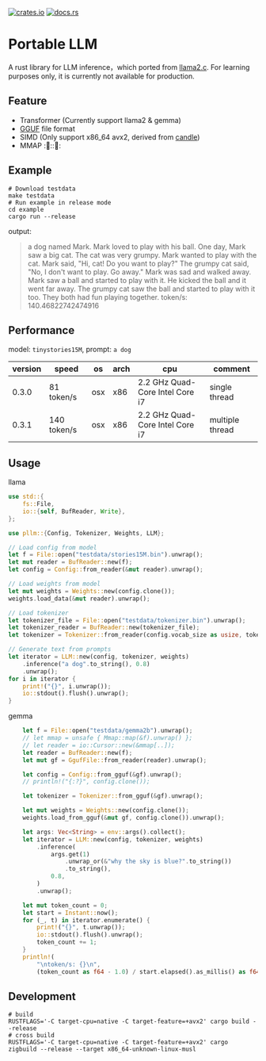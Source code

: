 [![crates.io](https://img.shields.io/crates/v/pllm.svg)](https://crates.io/crates/pllm)
[![docs.rs](https://docs.rs/pllm/badge.svg)](https://docs.rs/pllm)

# Portable LLM

A rust library for LLM inference，which ported from [llama2.c](https://github.com/karpathy/llama2.c.git). For learning purposes only, it is currently not available for production. 

## Feature

* Transformer (Currently support llama2 & gemma)
* [GGUF](https://github.com/ggerganov/ggml/blob/master/docs/gguf.md) file format
* SIMD (Only support x86_64 avx2, derived from [candle](https://github.com/huggingface/candle))
* MMAP ::construction::::construction::

## Example

```
# Download testdata
make testdata
# Run example in release mode
cd example
cargo run --release
```

output:
> a dog named Mark. Mark loved to play with his ball. One day, Mark saw a big cat. The cat was very grumpy. Mark wanted to play with the cat.
Mark said, "Hi, cat! Do you want to play?" The grumpy cat said, "No, I don't want to play. Go away." Mark was sad and walked away.
Mark saw a ball and started to play with it. He kicked the ball and it went far away. The grumpy cat saw the ball and started to play with it too. They both had fun playing together.
token/s: 140.46822742474916

## Performance

model: `tinystories15M`, prompt: `a dog`

|version|speed|os|arch|cpu|comment|
|--|--|--|--|--|--|
|0.3.0|81 token/s|osx|x86|2.2 GHz Quad-Core Intel Core i7|single thread|
|0.3.1|140 token/s|osx|x86|2.2 GHz Quad-Core Intel Core i7|multiple thread|

## Usage

llama 
```rust
use std::{
    fs::File,
    io::{self, BufReader, Write},
};

use pllm::{Config, Tokenizer, Weights, LLM};

// Load config from model
let f = File::open("testdata/stories15M.bin").unwrap();
let mut reader = BufReader::new(f);
let config = Config::from_reader(&mut reader).unwrap();

// Load weights from model
let mut weights = Weights::new(config.clone());
weights.load_data(&mut reader).unwrap();

// Load tokenizer
let tokenizer_file = File::open("testdata/tokenizer.bin").unwrap();
let tokenizer_reader = BufReader::new(tokenizer_file);
let tokenizer = Tokenizer::from_reader(config.vocab_size as usize, tokenizer_reader).unwrap();

// Generate text from prompts
let iterator = LLM::new(config, tokenizer, weights)
    .inference("a dog".to_string(), 0.8)
    .unwrap();
for i in iterator {
    print!("{}", i.unwrap());
    io::stdout().flush().unwrap();
}
```

gemma
```rust
    let f = File::open("testdata/gemma2b").unwrap();
    // let mmap = unsafe { Mmap::map(&f).unwrap() };
    // let reader = io::Cursor::new(&mmap[..]);
    let reader = BufReader::new(f);
    let mut gf = GgufFile::from_reader(reader).unwrap();

    let config = Config::from_gguf(&gf).unwrap();
    // println!("{:?}", config.clone());

    let tokenizer = Tokenizer::from_gguf(&gf).unwrap();

    let mut weights = Weights::new(config.clone());
    weights.load_from_gguf(&mut gf, config.clone()).unwrap();

    let args: Vec<String> = env::args().collect();
    let iterator = LLM::new(config, tokenizer, weights)
        .inference(
            args.get(1)
                .unwrap_or(&"why the sky is blue?".to_string())
                .to_string(),
            0.8,
        )
        .unwrap();

    let mut token_count = 0;
    let start = Instant::now();
    for (_, t) in iterator.enumerate() {
        print!("{}", t.unwrap());
        io::stdout().flush().unwrap();
        token_count += 1;
    }
    println!(
        "\ntoken/s: {}\n",
        (token_count as f64 - 1.0) / start.elapsed().as_millis() as f64 * 1000.0
```

## Development

```
# build
RUSTFLAGS='-C target-cpu=native -C target-feature=+avx2' cargo build --release
# cross build
RUSTFLAGS='-C target-cpu=native -C target-feature=+avx2' cargo zigbuild --release --target x86_64-unknown-linux-musl
```
